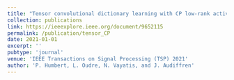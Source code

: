 ```yaml
---
title: "Tensor convolutional dictionary learning with CP low-rank activations"
collection: publications
link: https://ieeexplore.ieee.org/document/9652115
permalink: /publication/tensor_CP
date: 2021-01-01
excerpt: ''
pubtype: 'journal'
venue: 'IEEE Transactions on Signal Processing (TSP) 2021'
author: 'P. Humbert, L. Oudre, N. Vayatis, and J. Audiffren'
---
```

